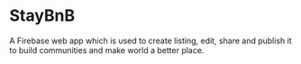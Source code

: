 # StayBnB
A Firebase web app which is used to create listing, edit, share and publish it to build communities and make world a better place.
